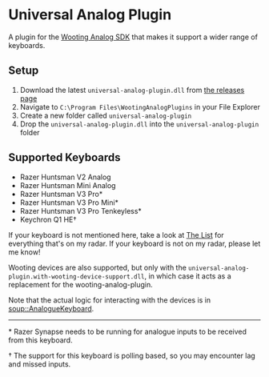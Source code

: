 # Universal Analog Plugin

A plugin for the [Wooting Analog SDK](https://github.com/WootingKb/wooting-analog-sdk) that makes it support a wider range of keyboards.

## Setup

1. Download the latest `universal-analog-plugin.dll` from [the releases page](https://github.com/calamity-inc/universal-analog-plugin/releases)
2. Navigate to `C:\Program Files\WootingAnalogPlugins` in your File Explorer
3. Create a new folder called `universal-analog-plugin`
4. Drop the `universal-analog-plugin.dll` into the `universal-analog-plugin` folder

## Supported Keyboards

- Razer Huntsman V2 Analog
- Razer Huntsman Mini Analog
- Razer Huntsman V3 Pro*
- Razer Huntsman V3 Pro Mini*
- Razer Huntsman V3 Pro Tenkeyless*
- Keychron Q1 HE†

If your keyboard is not mentioned here, take a look at [The List](https://github.com/calamity-inc/universal-analog-plugin/issues/1) for everything that's on my radar. If your keyboard is not on my radar, please let me know!

Wooting devices are also supported, but only with the `universal-analog-plugin.with-wooting-device-support.dll`, in which case it acts as a replacement for the wooting-analog-plugin.

Note that the actual logic for interacting with the devices is in [soup::AnalogueKeyboard](https://github.com/calamity-inc/Soup/blob/senpai/soup/AnalogueKeyboard.cpp).

---

\* Razer Synapse needs to be running for analogue inputs to be received from this keyboard.

† The support for this keyboard is polling based, so you may encounter lag and missed inputs.

<!-- ‡ I don't own this keyboard, so I've not had a chance to test it, but it should work. -->

